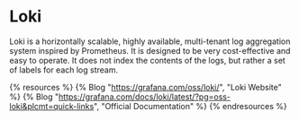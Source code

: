 # Loki

Loki is a horizontally scalable, highly available, multi-tenant log aggregation system inspired by Prometheus. It is designed to be very cost-effective and easy to operate. It does not index the contents of the logs, but rather a set of labels for each log stream.

{% resources %}
  {% Blog "https://grafana.com/oss/loki/", "Loki Website" %}
  {% Blog "https://grafana.com/docs/loki/latest/?pg=oss-loki&plcmt=quick-links", "Official Documentation" %}
{% endresources %}
